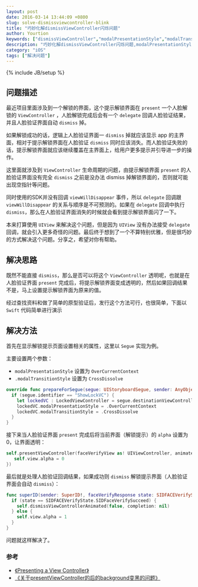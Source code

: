 ```yaml
---
layout: post
date: 2016-03-14 13:44:09 +0800
slug: solve-dismissviewcontroller-blink
title: "巧妙化解dismissViewController闪烁问题"
author: Yourtion
keywords: ["dismissViewController","modalPresentationStyle","modalTransitionStyle"]
description: "巧妙化解dismissViewController闪烁问题,modalPresentationStyle设置为OverCurrentContext，modalTransitionStyle设置为CrossDissolve"
category: "iOS"
tags: ["解决问题"]
---
```

{% include JB/setup %}

## 问题描述

最近项目里面涉及到一个解锁的界面，这个提示解锁界面在 `present` 一个人脸解锁的 `ViewController` ，人脸解锁完成后会有一个 `delegate` 回调人脸验证结果，并且人脸验证界面自动 `dismiss` 掉。

如果解锁成功的话，逻辑上人脸验证界面一 `dismiss` 掉就应该显示 app 的主界面，相对于提示解锁界面在人脸验证 `dismiss` 同时应该消失。而人脸验证失败的话，提示解锁界面就应该继续覆盖在主界面上，给用户更多提示并引导进一步的操作。

这里面就涉及到 `ViewController` 生命周期的问题，由提示解锁界面 `present` 的人脸验证界面没有完全 `dismiss` 之前是没办法 dismiss 掉解锁界面的，否则就可能出现空指针等问题。

同时使用的SDK并没有回调 `viewWillDisappear` 事件，所以 `delegate` 回调跟 `viewWillDisappear` 的关系与顺序是不可预测的。如果在 `delegate` 回调中执行 `dismiss`，那么在人脸验证界面消失的时候就会看到提示解锁界面闪了一下。

本来打算使用 `UIView` 来解决这个问题，但是因为 `UIView` 没有办法接受 `delegate` 回调，就会引入更多奇怪的问题。最后终于想到了一个不算特别优雅，但是很巧妙的方式解决这个问题。分享之，希望对你有帮助。

## 解决思路

既然不能直接 `dismiss`，那么是否可以将这个 `ViewController` 透明呢，也就是在人脸验证界面 `present` 完成后，将提示解锁界面变成透明的，然后如果回调结果不是，马上设置提示解锁界面为原来的值。

经过查找资料和做了简单的原型验证后，发行这个方法可行，也很简单，下面以 `Swift` 代码简单进行演示

## 解决方法

首先在显示解锁提示页面设置相关的属性，这里以 `Segue` 实现为例。

主要设置两个参数：

- `modalPresentationStyle` 设置为 `OverCurrentContext`
- `.modalTransitionStyle` 设置为 `CrossDissolve`


```swift
override func prepareForSegue(segue: UIStoryboardSegue, sender: AnyObject!) {
  if (segue.identifier == "ShowLockVC") {
    let lockedVC : LockedViewController = segue.destinationViewController as! LockedViewController
    lockedVC.modalPresentationStyle = .OverCurrentContext
    lockedVC.modalTransitionStyle = .CrossDissolve
  }
}

```

接下来当人脸验证界面 `present` 完成后将当前界面（解锁提示）的 `alpha` 设置为 0，让界面透明：

```swift
self.presentViewController(faceVerifyView as! UIViewController, animated: true, completion: { () -> Void in
   self.view.alpha = 0
})
```

最后就是处理人脸验证回调结果，如果成功则 `dismiss` 解锁提示界面（人脸验证界面会自动 `dismiss`）：

```swift
func superID(sender: SuperID!, faceVerifyResponse state: SIDFACEVerifyState) {
  if (state == SIDFACEVerifyState.SIDFaceVerifySucceed) {
    self.dismissViewControllerAnimated(false, completion: nil)
  } else {
    self.view.alpha = 1
  }
}
```

问题就这样解决了。

### 参考

- [《Presenting a View Controller》](https://developer.apple.com/library/ios/featuredarticles/ViewControllerPGforiPhoneOS/PresentingaViewController.html)
- [《关于presentViewController的后的background变黑的问题》](http://blog.csdn.net/chaoyuan899/article/details/38390507)
